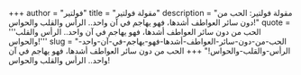 +++
author = "فولتير"
title = "مقولة فولتير"
description = "مقولة فولتير: ‏الحب‬ من دون سائر العواطف أشدها، فهو يهاجم في آن واحد.. الرأس والقلب والحواس!"
quote = '''‏الحب‬ من دون سائر العواطف أشدها، فهو يهاجم في آن واحد.. الرأس والقلب والحواس!'''
slug = "‏الحب‬-من-دون-سائر-العواطف-أشدها-فهو-يهاجم-في-آن-واحد-الرأس-والقلب-والحواس!"
+++
‏الحب‬ من دون سائر العواطف أشدها، فهو يهاجم في آن واحد.. الرأس والقلب والحواس!
